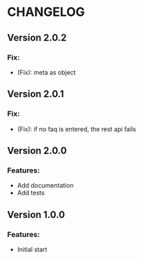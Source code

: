 # CHANGELOG

## Version 2.0.2
### Fix:
* (Fix): meta as object

## Version 2.0.1
### Fix:
* (Fix): if no faq is entered, the rest api fails

## Version 2.0.0
### Features:
* Add documentation
* Add tests

## Version 1.0.0
### Features:
* Initial start
